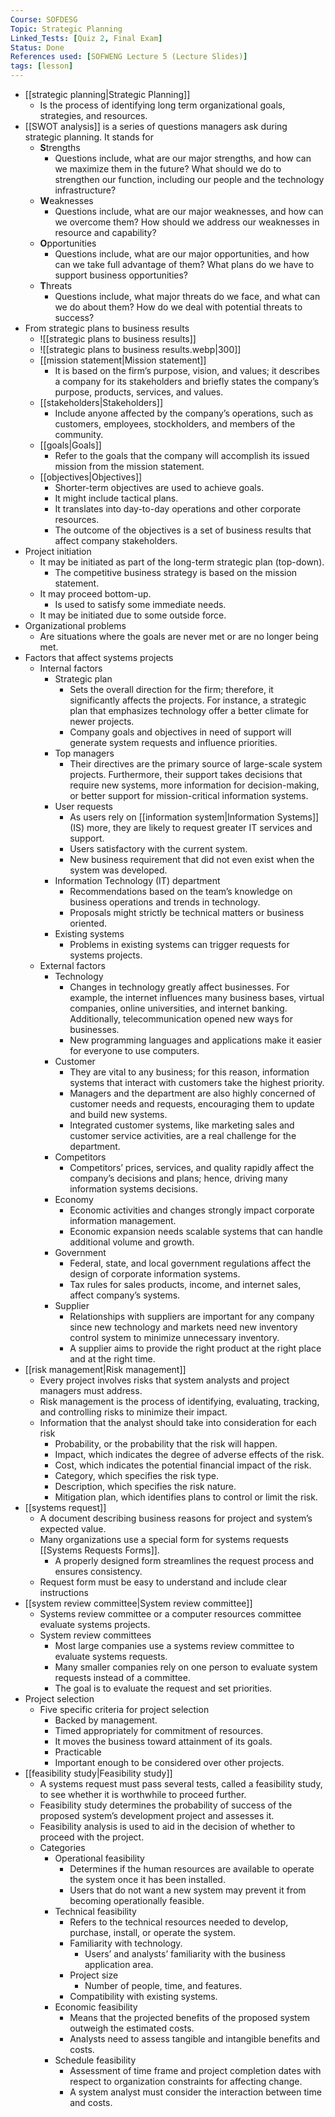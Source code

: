 ```yaml
---
Course: SOFDESG
Topic: Strategic Planning
Linked_Tests: [Quiz 2, Final Exam]
Status: Done
References used: [SOFWENG Lecture 5 (Lecture Slides)]
tags: [lesson]
---
```


- [[strategic planning|Strategic Planning]]
	- Is the process of identifying long term organizational goals, strategies, and resources.
- [[SWOT analysis]] is a series of questions managers ask during strategic planning. It stands for
	- **S**trengths
		- Questions include, what are our major strengths, and how can we maximize them in the future? What should we do to strengthen our function, including our people and the technology infrastructure?
	- **W**eaknesses
		- Questions include, what are our major weaknesses, and how can we overcome them? How should we address our weaknesses in resource and capability?
	- **O**pportunities
		- Questions include, what are our major opportunities, and how can we take full advantage of them? What plans do we have to support business opportunities?
	- **T**hreats
		- Questions include, what major threats do we face, and what can we do about them? How do we deal with potential threats to success?
- From strategic plans to business results
	- ![[strategic plans to business results]]
	- ![[strategic plans to business results.webp|300]]
	- [[mission statement|Mission statement]]
		- It is based on the firm’s purpose, vision, and values; it describes a company for its stakeholders and briefly states the company’s purpose, products, services, and values.
	- [[stakeholders|Stakeholders]]
		- Include anyone affected by the company’s operations, such as customers, employees, stockholders, and members of the community.
	- [[goals|Goals]]
		- Refer to the goals that the company will accomplish its issued mission from the mission statement.
	- [[objectives|Objectives]]
		- Shorter-term objectives are used to achieve goals.
		- It might include tactical plans.
		- It translates into day-to-day operations and other corporate resources.
		- The outcome of the objectives is a set of business results that affect company stakeholders.
- Project initiation
	- It may be initiated as part of the long-term strategic plan (top-down).
		- The competitive business strategy is based on the mission statement.
	- It may proceed bottom-up.
		- Is used to satisfy some immediate needs.
	- It may be initiated due to some outside force.
- Organizational problems
	- Are situations where the goals are never met or are no longer being met.
- Factors that affect systems projects
	- Internal factors
		- Strategic plan
			- Sets the overall direction for the firm; therefore, it significantly affects the projects. For instance, a strategic plan that emphasizes technology offer a better climate for newer projects.
			- Company goals and objectives in need of support will generate system requests and influence priorities.
		- Top managers
			- Their directives are the primary source of large-scale system projects. Furthermore, their support takes decisions that require new systems, more information for decision-making, or better support for mission-critical information systems.
		- User requests
			- As users rely on [[information system|Information Systems]] (IS) more, they are likely to request greater IT services and support.
			- Users satisfactory with the current system.
			- New business requirement that did not even exist when the system was developed.
		- Information Technology (IT) department
			- Recommendations based on the team’s knowledge on business operations and trends in technology.
			- Proposals might strictly be technical matters or business oriented.
		- Existing systems
			- Problems in existing systems can trigger requests for systems projects.
	- External factors
		- Technology
			- Changes in technology greatly affect businesses. For example, the internet influences many business bases, virtual companies, online universities, and internet banking. Additionally, telecommunication opened new ways for businesses.
			- New programming languages and applications make it easier for everyone to use computers.
		- Customer
			- They are vital to any business; for this reason, information systems that interact with customers take the highest priority.
			- Managers and the department are also highly concerned of customer needs and requests, encouraging them to update and build new systems.
			- Integrated customer systems, like marketing sales and customer service activities, are a real challenge for the department.
		- Competitors
			- Competitors’ prices, services, and quality rapidly affect the company’s decisions and plans; hence, driving many information systems decisions.
		- Economy
			- Economic activities and changes strongly impact corporate information management.
			- Economic expansion needs scalable systems that can handle additional volume and growth.
		- Government
			- Federal, state, and local government regulations affect the design of corporate information systems.
			- Tax rules for sales products, income, and internet sales, affect company’s systems.
		- Supplier
			- Relationships with suppliers are important for any company since new technology and markets need new inventory control system to minimize unnecessary inventory.
			- A supplier aims to provide the right product at the right place and at the right time.
- [[risk management|Risk management]]
	- Every project involves risks that system analysts and project managers must address.
	- Risk management is the process of identifying, evaluating, tracking, and controlling risks to minimize their impact.
	- Information that the analyst should take into consideration for each risk
		- Probability, or the probability that the risk will happen.
		- Impact, which indicates the degree of adverse effects of the risk.
		- Cost, which indicates the potential financial impact of the risk.
		- Category, which specifies the risk type.
		- Description, which specifies the risk nature.
		- Mitigation plan, which identifies plans to control or limit the risk.
- [[systems request]]
	- A document describing business reasons for project and system’s expected value.
	- Many organizations use a special form for systems requests [[Systems Requests Forms]].
		- A properly designed form streamlines the request process and ensures consistency.
	- Request form must be easy to understand and include clear instructions
- [[system review committee|System review committee]]
	- Systems review committee or a computer resources committee evaluate systems projects.
	- System review committees
		- Most large companies use a systems review committee to evaluate systems requests.
		- Many smaller companies rely on one person to evaluate system requests instead of a committee.
		- The goal is to evaluate the request and set priorities.
- Project selection
	- Five specific criteria for project selection
		- Backed by management.
		- Timed appropriately for commitment of resources.
		- It moves the business toward attainment of its goals.
		- Practicable
		- Important enough to be considered over other projects.
- [[feasibility study|Feasibility study]]
	- A systems request must pass several tests, called a feasibility study, to see whether it is worthwhile to proceed further.
	- Feasibility study determines the probability of success of the proposed system’s development project and assesses it.
	- Feasibility analysis is used to aid in the decision of whether to proceed with the project.
	- Categories
		- Operational feasibility
			- Determines if the human resources are available to operate the system once it has been installed.
			- Users that do not want a new system may prevent it from becoming operationally feasible.
		- Technical feasibility
			- Refers to the technical resources needed to develop, purchase, install, or operate the system.
			- Familiarity with technology.
				- Users’ and analysts’ familiarity with the business application area.
			- Project size
				- Number of people, time, and features.
			- Compatibility with existing systems.
		- Economic feasibility
			- Means that the projected benefits of the proposed system outweigh the estimated costs.
			- Analysts need to assess tangible and intangible benefits and costs.
		- Schedule feasibility
			- Assessment of time frame and project completion dates with respect to organization constraints for affecting change.
			- A system analyst must consider the interaction between time and costs.
